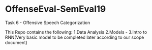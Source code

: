 # OffenseEval-SemEval19
Task 6 - Offensive Speech Categorization

This Repo contains the following:
1.Data Analysis
2.Models - 
3.Intro to RNN(Very basic model to be completed later according to our scope document)
